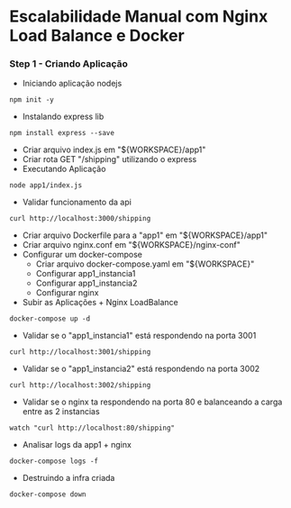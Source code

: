# Escalabilidade Manual com Nginx Load Balance e Docker

### Step 1 - Criando Aplicação
* Iniciando aplicação nodejs
```
npm init -y
```
* Instalando express lib
```
npm install express --save
```
* Criar arquivo index.js em "${WORKSPACE}/app1"
* Criar rota GET "/shipping" utilizando o express
* Executando Aplicação
```
node app1/index.js
```
* Validar funcionamento da api
```
curl http://localhost:3000/shipping
```
* Criar arquivo Dockerfile para a "app1" em "${WORKSPACE}/app1"
* Criar arquivo nginx.conf em "${WORKSPACE}/nginx-conf"
* Configurar um docker-compose
  * Criar arquivo docker-compose.yaml em "${WORKSPACE}"
  * Configurar app1_instancia1
  * Configurar app1_instancia2
  * Configurar nginx
* Subir as Aplicações + Nginx LoadBalance
```
docker-compose up -d
```
* Validar se o "app1_instancia1" está respondendo na porta 3001
```
curl http://localhost:3001/shipping
```
* Validar se o "app1_instancia2" está respondendo na porta 3002
```
curl http://localhost:3002/shipping
```
* Validar se o nginx ta respondendo na porta 80 e balanceando a carga entre as 2 instancias
```
watch "curl http://localhost:80/shipping"
```
* Analisar logs da app1 + nginx
```
docker-compose logs -f
```
* Destruindo a infra criada
```
docker-compose down
```